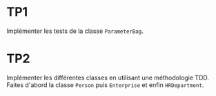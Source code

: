 TP1
===

Implémenter les tests de la classe `ParameterBag`.


TP2
===

Implémenter les différentes classes en utilisant une méthodologie TDD.
Faites d'abord la classe `Person` puis `Enterprise` et enfin `HRDepartment`.
